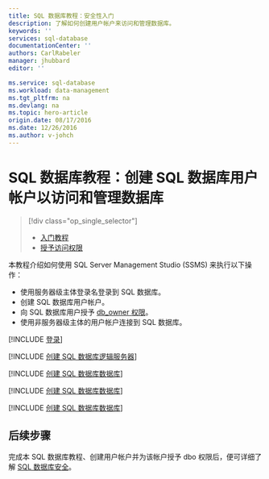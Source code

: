 ```yaml
---
title: SQL 数据库教程：安全性入门
description: 了解如何创建用户帐户来访问和管理数据库。
keywords: ''
services: sql-database
documentationCenter: ''
authors: CarlRabeler
manager: jhubbard
editor: ''

ms.service: sql-database
ms.workload: data-management
ms.tgt_pltfrm: na
ms.devlang: na
ms.topic: hero-article
origin.date: 08/17/2016
ms.date: 12/26/2016
ms.author: v-johch
---
```


# SQL 数据库教程：创建 SQL 数据库用户帐户以访问和管理数据库

> [!div class="op_single_selector"]
>- [入门教程](./sql-database-get-started-security.md)
>- [授予访问权限](./sql-database-manage-logins.md)

本教程介绍如何使用 SQL Server Management Studio (SSMS) 来执行以下操作：

- 使用服务器级主体登录名登录到 SQL 数据库。
- 创建 SQL 数据库用户帐户。
- 向 SQL 数据库用户授予 [db\_owner 权限](https://msdn.microsoft.com/zh-cn/library/ms189121.aspx#Anchor_0)。
- 使用非服务器级主体的用户帐户连接到 SQL 数据库。

[!INCLUDE [登录](../../includes/azure-getting-started-portal-login.md)]

[!INCLUDE [创建 SQL 数据库逻辑服务器](../../includes/sql-database-sql-server-management-studio-connect-server-principal.md)]

[!INCLUDE [创建 SQL 数据库数据库](../../includes/sql-database-create-new-database-user.md)]

[!INCLUDE [创建 SQL 数据库数据库](../../includes/sql-database-grant-database-user-dbo-permissions.md)]

[!INCLUDE [创建 SQL 数据库数据库](../../includes/sql-database-sql-server-management-studio-connect-user.md)]

## 后续步骤
完成本 SQL 数据库教程、创建用户帐户并为该帐户授予 dbo 权限后，便可详细了解 [SQL 数据库安全](./sql-database-manage-logins.md)。

<!---HONumber=Mooncake_Quality_Review_1215_2016-->